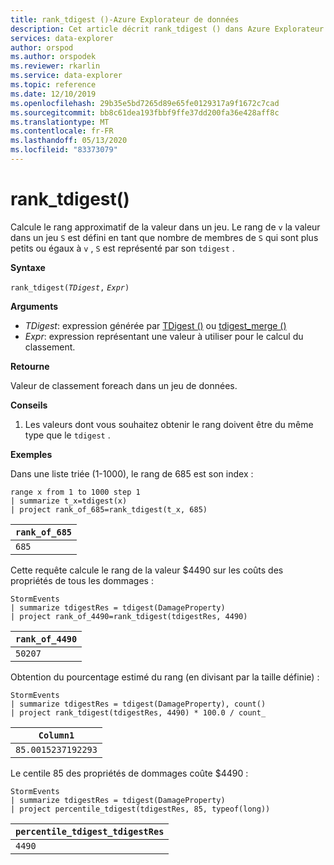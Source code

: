 ```yaml
---
title: rank_tdigest ()-Azure Explorateur de données
description: Cet article décrit rank_tdigest () dans Azure Explorateur de données.
services: data-explorer
author: orspod
ms.author: orspodek
ms.reviewer: rkarlin
ms.service: data-explorer
ms.topic: reference
ms.date: 12/10/2019
ms.openlocfilehash: 29b35e5bd7265d89e65fe0129317a9f1672c7cad
ms.sourcegitcommit: bb8c61dea193fbbf9ffe37dd200fa36e428aff8c
ms.translationtype: MT
ms.contentlocale: fr-FR
ms.lasthandoff: 05/13/2020
ms.locfileid: "83373079"
---
```

# <a name="rank_tdigest"></a>rank_tdigest()

Calcule le rang approximatif de la valeur dans un jeu. Le rang de `v` la valeur dans un jeu `S` est défini en tant que nombre de membres de `S` qui sont plus petits ou égaux à `v` , `S` est représenté par son `tdigest` .

**Syntaxe**

`rank_tdigest(`*`TDigest`*`,` *`Expr`*`)`

**Arguments**

* *TDigest*: expression générée par [TDigest ()](tdigest-aggfunction.md) ou [tdigest_merge ()](tdigest-merge-aggfunction.md)
* *Expr*: expression représentant une valeur à utiliser pour le calcul du classement.

**Retourne**

Valeur de classement foreach dans un jeu de données.

**Conseils**

1) Les valeurs dont vous souhaitez obtenir le rang doivent être du même type que le `tdigest` .

**Exemples**

Dans une liste triée (1-1000), le rang de 685 est son index :

<!-- csl: https://help.kusto.windows.net:443/Samples -->
```kusto
range x from 1 to 1000 step 1
| summarize t_x=tdigest(x)
| project rank_of_685=rank_tdigest(t_x, 685)
```

|`rank_of_685`|
|-------------|
|`685`        |

Cette requête calcule le rang de la valeur $4490 sur les coûts des propriétés de tous les dommages :

<!-- csl: https://help.kusto.windows.net:443/Samples -->
```kusto
StormEvents
| summarize tdigestRes = tdigest(DamageProperty)
| project rank_of_4490=rank_tdigest(tdigestRes, 4490) 

```

|`rank_of_4490`|
|--------------|
|`50207`       |

Obtention du pourcentage estimé du rang (en divisant par la taille définie) :

<!-- csl: https://help.kusto.windows.net:443/Samples -->
```kusto
StormEvents
| summarize tdigestRes = tdigest(DamageProperty), count()
| project rank_tdigest(tdigestRes, 4490) * 100.0 / count_

```

|`Column1`         |
|------------------|
|`85.0015237192293`|


Le centile 85 des propriétés de dommages coûte $4490 :

<!-- csl: https://help.kusto.windows.net:443/Samples -->
```kusto
StormEvents
| summarize tdigestRes = tdigest(DamageProperty)
| project percentile_tdigest(tdigestRes, 85, typeof(long))

```

|`percentile_tdigest_tdigestRes`|
|-------------------------------|
|`4490`                         |


